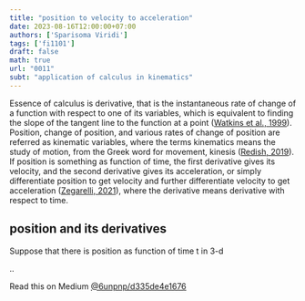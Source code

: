 ```yaml
---
title: "position to velocity to acceleration"
date: 2023-08-16T12:00:00+07:00
authors: ['Sparisoma Viridi']
tags: ['fi1101']
draft: false
math: true
url: "0011"
subt: "application of calculus in kinematics"
---
```

Essence of calculus is derivative, that is the instantaneous rate of change of a function with respect to one of its variables, which is equivalent to finding the slope of the tangent line to the function at a point ([Watkins et al., 1999](https://web.mit.edu/wwmath/calculus/differentiation/definition.html)). Position, change of position, and various rates of change of position are referred as kinematic variables, where the terms kinematics means the study of motion, from the Greek word for movement, kinesis ([Redish, 2019](https://www.compadre.org/nexusph/course/Kinematic_variables)). If position is something as function of time, the first derivative gives its velocity, and the second derivative gives its acceleration, or simply differentiate position to get velocity and further differentiate velocity to get acceleration ([Zegarelli, 2021](https://www.dummies.com/article/academics-the-arts/math/calculus/how-to-analyze-position-velocity-and-acceleration-with-differentiation-188086/)), where the derivative means derivative with respect to time.


## position and its derivatives
Suppose that there is position as function of time t in 3-d

$$
$$

..


Read this on Medium [@6unpnp/d335de4e1676](https://medium.com/@6unpnp/position-to-velocity-to-acceleration-d335de4e1676)
